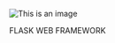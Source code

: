 ![This is an image](https://s3.amazonaws.com/intranet-projects-files/concepts/74/hbnb_step3.png)

FLASK WEB FRAMEWORK